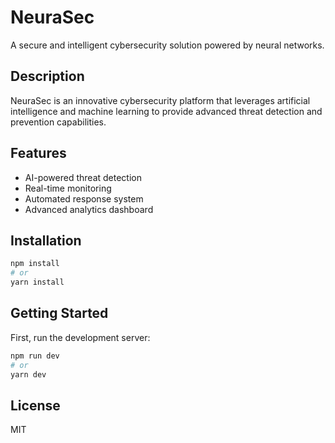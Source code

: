 # NeuraSec

A secure and intelligent cybersecurity solution powered by neural networks.

## Description

NeuraSec is an innovative cybersecurity platform that leverages artificial intelligence and machine learning to provide advanced threat detection and prevention capabilities.

## Features

- AI-powered threat detection
- Real-time monitoring
- Automated response system
- Advanced analytics dashboard

## Installation

```bash
npm install
# or
yarn install
```

## Getting Started

First, run the development server:

```bash
npm run dev
# or
yarn dev
```

## License

MIT 